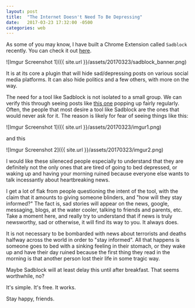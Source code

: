 ```yaml
---
layout: post
title:  "The Internet Doesn't Need To Be Depressing"
date:   2017-03-23 17:32:00 -0500
categories: web
---
```


As some of you may know, I have built a Chrome Extension called
`Sadblock` recently. You can check it out [here][sadblock-link].

![Imgur Screenshot 1]({{ site.url }}/assets/20170323/sadblock_banner.png)

It is at its core a plugin that will hide sad/depressing posts on
various social media platforms. It can also hide politics and a few
others, with more on the way.

The need for a tool like Sadblock is not isolated to a small group. We
can verify this through seeing posts like [this one][imgur-post-link]
popping up fairly regularly. Often, the people that most desire a tool
like Sadblock are the ones that would never ask for it. The reason is
likely for fear of seeing things like this:

![Imgur Screenshot 1]({{ site.url }}/assets/20170323/imgur1.png)

and this

![Imgur Screenshot 2]({{ site.url }}/assets/20170323/imgur2.png)

I would like these sileneced people especially to understand that they
are definitely not the only ones that are tired of going to bed
depressed, or waking up and having your morning ruined because
everyone else wants to talk incessantly about heartbreaking news. 

I get a lot of flak from people questioning the intent of the tool,
with the claim that it amounts to giving someone blinders, and "how
will they stay informed?" The fact is, sad stories will appear on the
news, google, messaging, blogs, at the water cooler, talking to
friends and parents, etc. Take a moment here, and really try to
understand that if news is truly newsworthy, sad or otherwise, it will
find its way to you. It always does.

It is not necessary to be bombarded with news about terrorists and
deaths halfway across the world in order to "stay informed". All that
happens is someone goes to bed with a sinking feeling in their
stomach, or they wake up and have their day ruined because the first
thing they read in the morning is that another person lost their life
in some tragic way.

Maybe Sadblock will at least delay this until after breakfast. That
seems worthwhile, no?

It's simple. It's free. It works.

Stay happy, friends.

[sadblock-link]: http://sadblock.io/
[imgur-post-link]: http://imgur.com/gallery/KxLolNH

